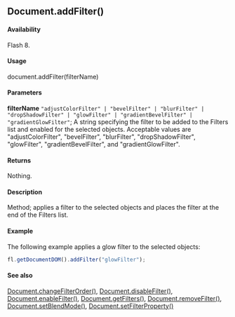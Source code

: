## Document.addFilter()

#### Availability

Flash 8.

#### Usage

document.addFilter(filterName)

#### Parameters

**filterName** `"adjustColorFilter" | "bevelFilter" | "blurFilter" | "dropShadowFilter" | "glowFilter" | "gradientBevelFilter" | "gradientGlowFilter"`; A string specifying the filter to be added to the Filters list and enabled for the selected objects. Acceptable values are "adjustColorFilter", "bevelFilter", "blurFilter", "dropShadowFilter", "glowFilter", "gradientBevelFilter", and "gradientGlowFilter".

#### Returns

Nothing.

#### Description

Method; applies a filter to the selected objects and places the filter at the end of the Filters list.

#### Example

The following example applies a glow filter to the selected objects:

```javascript
fl.getDocumentDOM().addFilter("glowFilter");
```

#### See also

[Document.changeFilterOrder()](../Document_object/Document29.md), [Document.disableFilter()](../Document_object/Document47.md), [Document.enableFilter()](../Document_object/Document59.md), [Document.getFilters()](../Document_object/Document79.md), [Document.removeFilter()](../Document_object/Document270.md), [Document.setBlendMode()](../Document_object/Document460.md), [Document.setFilterProperty()](../Document_object/Document520.md)

